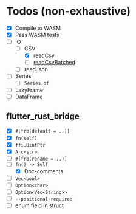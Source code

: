 # Todos (non-exhaustive)

- [x] Compile to WASM
- [x] Pass WASM tests
- [ ] IO
  - [ ] CSV
    - [x] readCsv
    - [ ] [readCsvBatched](https://pola-rs.github.io/polars/py-polars/html/reference/api/polars.read_csv_batched.html#polars.read_csv_batched)
  - [ ] readJson
- [ ] Series
  - [ ] `Series.of`
- [ ] LazyFrame
- [ ] DataFrame

## flutter_rust_bridge

- [x] `#[frb(default = ..)]`
- [x] `fn(self)`
- [x] `ffi.UintPtr`
- [x] `Arc<str>`
- [ ] `#[frb(rename = ..)]`
- [ ] `fn() -> Self`
  - [x] Doc-comments
- [ ] `Vec<bool>`
- [ ] `Option<char>`
- [ ] `Option<Vec<String>>`
- [ ] `--positional-required`
- [ ] enum field in struct

